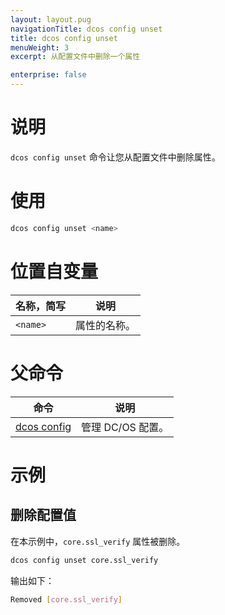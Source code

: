 ```yaml
---
layout: layout.pug
navigationTitle: dcos config unset
title: dcos config unset
menuWeight: 3
excerpt: 从配置文件中删除一个属性

enterprise: false
---
```



# 说明
`dcos config unset` 命令让您从配置文件中删除属性。

# 使用

```bash
dcos config unset <name>
```


# 位置自变量

| 名称，简写 | 说明 |
|---------|-------------|
| `<name>` | 属性的名称。 |

# 父命令

| 命令 | 说明 |
|---------|-------------|
|[dcos config](/1.11/cli/command-reference/dcos-config/) | 管理 DC/OS 配置。 |

# 示例

## 删除配置值

在本示例中，`core.ssl_verify` 属性被删除。

```bash
dcos config unset core.ssl_verify
```

输出如下：

```bash
Removed [core.ssl_verify]
```
